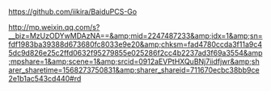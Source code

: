 https://github.com/iikira/BaiduPCS-Go

http://mp.weixin.qq.com/s?__biz=MzUzODYwMDAzNA==&amp;mid=2247487233&amp;idx=1&amp;sn=fdf1983ba39388d673680fc8033e9e20&amp;chksm=fad4780ccda3f11a9c45dc9d826e25c2ffd0632f95279855e025286f2cc4b2237ad3f69a3554&amp;mpshare=1&amp;scene=1&amp;srcid=0912aEVPtHXQuBNj7iidfjwr&amp;sharer_sharetime=1568273750831&amp;sharer_shareid=711670ecbc38bb9ce2e1b1ac543cd440#rd
